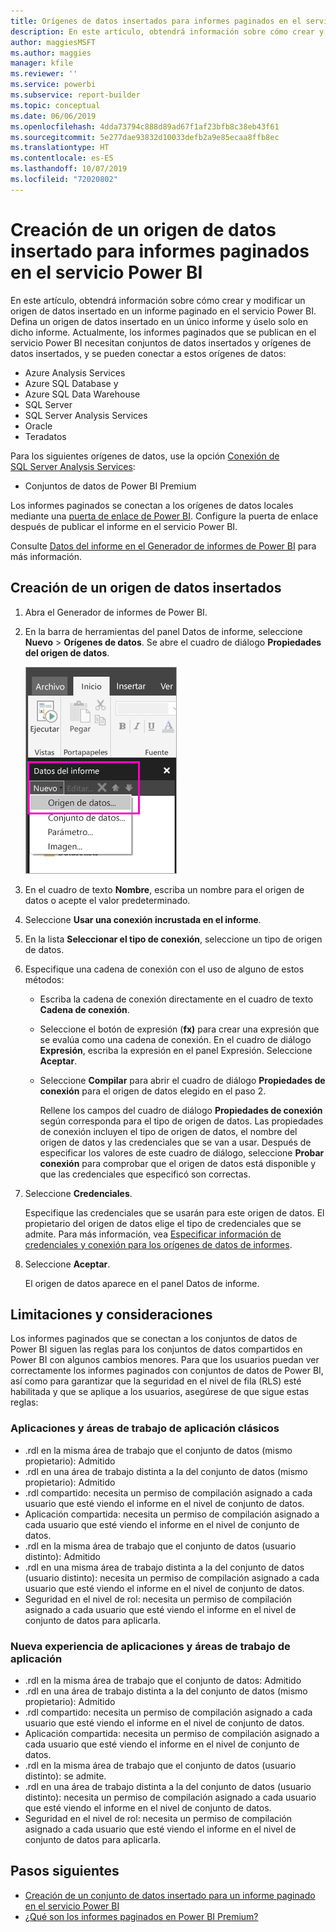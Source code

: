 ```yaml
---
title: Orígenes de datos insertados para informes paginados en el servicio Power BI
description: En este artículo, obtendrá información sobre cómo crear y modificar un origen de datos insertado en un informe paginado en el servicio Power BI.
author: maggiesMSFT
ms.author: maggies
manager: kfile
ms.reviewer: ''
ms.service: powerbi
ms.subservice: report-builder
ms.topic: conceptual
ms.date: 06/06/2019
ms.openlocfilehash: 4dda73794c888d89ad67f1af23bfb8c38eb43f61
ms.sourcegitcommit: 5e277dae93832d10033defb2a9e85ecaa8ffb8ec
ms.translationtype: HT
ms.contentlocale: es-ES
ms.lasthandoff: 10/07/2019
ms.locfileid: "72020802"
---
```

# <a name="create-an-embedded-data-source-for-paginated-reports-in-the-power-bi-service"></a>Creación de un origen de datos insertado para informes paginados en el servicio Power BI

En este artículo, obtendrá información sobre cómo crear y modificar un origen de datos insertado en un informe paginado en el servicio Power BI. Defina un origen de datos insertado en un único informe y úselo solo en dicho informe. Actualmente, los informes paginados que se publican en el servicio Power BI necesitan conjuntos de datos insertados y orígenes de datos insertados, y se pueden conectar a estos orígenes de datos:

- Azure Analysis Services
- Azure SQL Database y 
- Azure SQL Data Warehouse
- SQL Server
- SQL Server Analysis Services
- Oracle 
- Teradatos 

Para los siguientes orígenes de datos, use la opción [Conexión de SQL Server Analysis Services](service-premium-connect-tools.md):

- Conjuntos de datos de Power BI Premium

Los informes paginados se conectan a los orígenes de datos locales mediante una [puerta de enlace de Power BI](service-gateway-onprem.md). Configure la puerta de enlace después de publicar el informe en el servicio Power BI.

Consulte [Datos del informe en el Generador de informes de Power BI](report-builder-data.md) para más información.

## <a name="create-an-embedded-data-source"></a>Creación de un origen de datos insertados
  
1. Abra el Generador de informes de Power BI.

1. En la barra de herramientas del panel Datos de informe, seleccione **Nuevo** > **Orígenes de datos**. Se abre el cuadro de diálogo **Propiedades del origen de datos**.

    ![Nuevo origen de datos](media/paginated-reports-embedded-data-source/power-bi-paginated-new-data-source.png)
  
2.  En el cuadro de texto **Nombre**, escriba un nombre para el origen de datos o acepte el valor predeterminado.  
  
3.  Seleccione **Usar una conexión incrustada en el informe**.  
  
1.  En la lista **Seleccionar el tipo de conexión**, seleccione un tipo de origen de datos. 

1.  Especifique una cadena de conexión con el uso de alguno de estos métodos:  
  
    -   Escriba la cadena de conexión directamente en el cuadro de texto **Cadena de conexión**. 
  
    -   Seleccione el botón de expresión (**fx)** para crear una expresión que se evalúa como una cadena de conexión. En el cuadro de diálogo **Expresión**, escriba la expresión en el panel Expresión. Seleccione **Aceptar**. 
  
    -   Seleccione **Compilar** para abrir el cuadro de diálogo **Propiedades de conexión** para el origen de datos elegido en el paso 2.  
  
        Rellene los campos del cuadro de diálogo **Propiedades de conexión** según corresponda para el tipo de origen de datos. Las propiedades de conexión incluyen el tipo de origen de datos, el nombre del origen de datos y las credenciales que se van a usar. Después de especificar los valores de este cuadro de diálogo, seleccione **Probar conexión** para comprobar que el origen de datos está disponible y que las credenciales que especificó son correctas.  
  
4.  Seleccione **Credenciales**.  
  
     Especifique las credenciales que se usarán para este origen de datos. El propietario del origen de datos elige el tipo de credenciales que se admite. Para más información, vea [Especificar información de credenciales y conexión para los orígenes de datos de informes](https://docs.microsoft.com/sql/reporting-services/report-data/specify-credential-and-connection-information-for-report-data-sources).
  
5.  Seleccione **Aceptar**.  
  
     El origen de datos aparece en el panel Datos de informe.  
     
## <a name="limitations-and-considerations"></a>Limitaciones y consideraciones

Los informes paginados que se conectan a los conjuntos de datos de Power BI siguen las reglas para los conjuntos de datos compartidos en Power BI con algunos cambios menores.  Para que los usuarios puedan ver correctamente los informes paginados con conjuntos de datos de Power BI, así como para garantizar que la seguridad en el nivel de fila (RLS) esté habilitada y que se aplique a los usuarios, asegúrese de que sigue estas reglas:

### <a name="classic-apps-and-app-workspaces"></a>Aplicaciones y áreas de trabajo de aplicación clásicos

- .rdl en la misma área de trabajo que el conjunto de datos (mismo propietario): Admitido
- .rdl en una área de trabajo distinta a la del conjunto de datos (mismo propietario): Admitido
- .rdl compartido: necesita un permiso de compilación asignado a cada usuario que esté viendo el informe en el nivel de conjunto de datos.
- Aplicación compartida: necesita un permiso de compilación asignado a cada usuario que esté viendo el informe en el nivel de conjunto de datos.
- .rdl en la misma área de trabajo que el conjunto de datos (usuario distinto): Admitido
- .rdl en una misma área de trabajo distinta a la del conjunto de datos (usuario distinto): necesita un permiso de compilación asignado a cada usuario que esté viendo el informe en el nivel de conjunto de datos.
- Seguridad en el nivel de rol: necesita un permiso de compilación asignado a cada usuario que esté viendo el informe en el nivel de conjunto de datos para aplicarla.

### <a name="new-experience-apps-and-app-workspaces"></a>Nueva experiencia de aplicaciones y áreas de trabajo de aplicación

- .rdl en la misma área de trabajo que el conjunto de datos: Admitido
- .rdl en una área de trabajo distinta a la del conjunto de datos (mismo propietario): Admitido
- .rdl compartido: necesita un permiso de compilación asignado a cada usuario que esté viendo el informe en el nivel de conjunto de datos.
- Aplicación compartida: necesita un permiso de compilación asignado a cada usuario que esté viendo el informe en el nivel de conjunto de datos.
- .rdl en la misma área de trabajo que el conjunto de datos (usuario distinto): se admite.
- .rdl en una área de trabajo distinta a la del conjunto de datos (usuario distinto): necesita un permiso de compilación asignado a cada usuario que esté viendo el informe en el nivel de conjunto de datos.
- Seguridad en el nivel de rol: necesita un permiso de compilación asignado a cada usuario que esté viendo el informe en el nivel de conjunto de datos para aplicarla.

## <a name="next-steps"></a>Pasos siguientes

- [Creación de un conjunto de datos insertado para un informe paginado en el servicio Power BI](paginated-reports-create-embedded-dataset.md)
- [¿Qué son los informes paginados en Power BI Premium?](paginated-reports-report-builder-power-bi.md)

